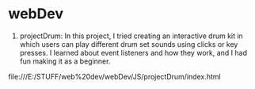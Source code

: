 # webDev
1. projectDrum:
    In this project, I tried creating an interactive drum kit in which users can play different drum set sounds using clicks or key presses. I learned about event listeners and how they work, and I had fun making it as a beginner.

file:///E:/STUFF/web%20dev/webDev/JS/projectDrum/index.html
